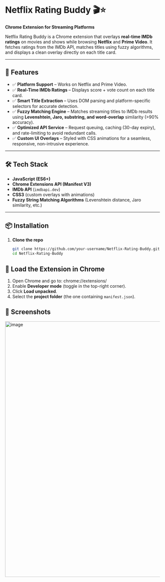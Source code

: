 # Netflix Rating Buddy 🎬⭐  
**Chrome Extension for Streaming Platforms**  

Netflix Rating Buddy is a Chrome extension that overlays **real-time IMDb ratings** on movies and shows while browsing **Netflix** and **Prime Video**. It fetches ratings from the IMDb API, matches titles using fuzzy algorithms, and displays a clean overlay directly on each title card.  

---

## 🚀 Features  
- ✅ **Platform Support** – Works on Netflix and Prime Video.  
- ✅ **Real-Time IMDb Ratings** – Displays score + vote count on each title card.  
- ✅ **Smart Title Extraction** – Uses DOM parsing and platform-specific selectors for accurate detection.  
- ✅ **Fuzzy Matching Engine** – Matches streaming titles to IMDb results using **Levenshtein, Jaro, substring, and word-overlap** similarity (>90% accuracy).  
- ✅ **Optimized API Service** – Request queuing, caching (30-day expiry), and rate-limiting to avoid redundant calls.  
- ✅ **Custom UI Overlays** – Styled with CSS animations for a seamless, responsive, non-intrusive experience.  

---

## 🛠 Tech Stack  
- **JavaScript (ES6+)**  
- **Chrome Extensions API (Manifest V3)**  
- **IMDb API** (`imdbapi.dev`)  
- **CSS3** (custom overlays with animations)  
- **Fuzzy String Matching Algorithms** (Levenshtein distance, Jaro similarity, etc.)  

---

## 📦 Installation  

1. **Clone the repo**  
   ```bash
   git clone https://github.com/your-username/Netflix-Rating-Buddy.git
   cd Netflix-Rating-Buddy
   
## 🚀 Load the Extension in Chrome  

1. Open Chrome and go to: chrome://extensions/
2. Enable **Developer mode** (toggle in the top-right corner).  
3. Click **Load unpacked**.  
4. Select the **project folder** (the one containing `manifest.json`).

## 📸 Screenshots  
<img width="2532" height="830" alt="image" src="https://github.com/user-attachments/assets/fb58d231-508b-4ee8-9fb0-65831051297f" />


